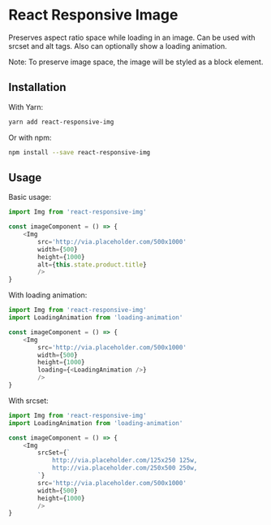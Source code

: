 # React Responsive Image

Preserves aspect ratio space while loading in an image. Can be used with srcset and alt tags. Also can optionally show a loading animation.

Note: To preserve image space, the image will be styled as a block element.

## Installation

With Yarn:

```bash
yarn add react-responsive-img
```

Or with npm:

```bash
npm install --save react-responsive-img
```

## Usage

Basic usage:

```javascript
import Img from 'react-responsive-img'

const imageComponent = () => {
	<Img
		src='http://via.placeholder.com/500x1000'
		width={500}
		height={1000}
		alt={this.state.product.title}
		/>
}
```

With loading animation:

```javascript
import Img from 'react-responsive-img'
import LoadingAnimation from 'loading-animation'

const imageComponent = () => {
	<Img
		src='http://via.placeholder.com/500x1000'
		width={500}
		height={1000}
		loading={<LoadingAnimation />}
		/>
}
```

With srcset:

```javascript
import Img from 'react-responsive-img'
import LoadingAnimation from 'loading-animation'

const imageComponent = () => {
	<Img
		srcSet={`
			http://via.placeholder.com/125x250 125w,
			http://via.placeholder.com/250x500 250w,
		`}
		src='http://via.placeholder.com/500x1000'
		width={500}
		height={1000}
		/>
}
```